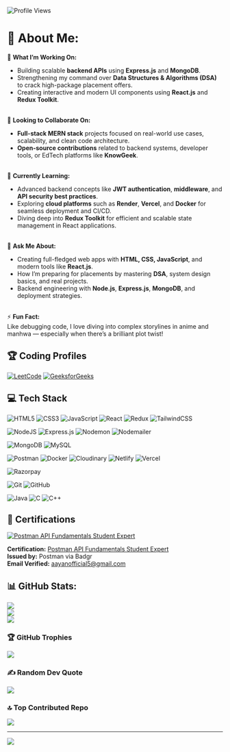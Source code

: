 ![Profile Views](https://komarev.com/ghpvc/?username=aayanofficial5&label=Profile%20Views&color=0e75b6&style=flat)

# 💫 About Me:

🔭 **What I’m Working On:**<br>
- Building scalable **backend APIs** using **Express.js** and **MongoDB**.<br>
- Strengthening my command over **Data Structures & Algorithms (DSA)** to crack high-package placement offers.<br>
- Creating interactive and modern UI components using **React.js** and **Redux Toolkit**.<br><br>

👯 **Looking to Collaborate On:**<br>
- **Full-stack MERN stack** projects focused on real-world use cases, scalability, and clean code architecture.<br>
- **Open-source contributions** related to backend systems, developer tools, or EdTech platforms like **KnowGeek**.<br><br>

🌱 **Currently Learning:**<br>
- Advanced backend concepts like **JWT authentication**, **middleware**, and **API security best practices**.<br>
- Exploring **cloud platforms** such as **Render**, **Vercel**, and **Docker** for seamless deployment and CI/CD.<br>
- Diving deep into **Redux Toolkit** for efficient and scalable state management in React applications.<br><br>

💬 **Ask Me About:**<br>
- Creating full-fledged web apps with **HTML, CSS, JavaScript**, and modern tools like **React.js**.<br>
- How I’m preparing for placements by mastering **DSA**, system design basics, and real projects.<br>
- Backend engineering with **Node.js**, **Express.js**, **MongoDB**, and deployment strategies.<br><br>

⚡ **Fun Fact:**<br>
Like debugging code, I love diving into complex storylines in anime and manhwa — especially when there’s a brilliant plot twist!


## 🏆 Coding Profiles
[![LeetCode](https://img.shields.io/badge/LeetCode-FFA116?style=for-the-badge&logo=leetcode&logoColor=black)](https://leetcode.com/u/aayanofficial5/) [![GeeksforGeeks](https://img.shields.io/badge/GeeksforGeeks-2F8D46?style=for-the-badge&logo=GeeksforGeeks&logoColor=white)](https://www.geeksforgeeks.org/user/iamcoder5)


## 💻 Tech Stack
<!-- Frontend -->
![HTML5](https://img.shields.io/badge/html5-FF5733?style=for-the-badge&logo=html5&logoColor=white)
![CSS3](https://img.shields.io/badge/css3-3366FF?style=for-the-badge&logo=css3&logoColor=white)
![JavaScript](https://img.shields.io/badge/javascript-F7E018?style=for-the-badge&logo=javascript&logoColor=black)
![React](https://img.shields.io/badge/react-1E90FF?style=for-the-badge&logo=react&logoColor=white)
![Redux](https://img.shields.io/badge/redux-764ABC?style=for-the-badge&logo=redux&logoColor=white)
![TailwindCSS](https://img.shields.io/badge/tailwindcss-06B6D4?style=for-the-badge&logo=tailwind-css&logoColor=white)

<!-- Backend -->
![NodeJS](https://img.shields.io/badge/node.js-3C873A?style=for-the-badge&logo=node.js&logoColor=white)
![Express.js](https://img.shields.io/badge/express.js-555555?style=for-the-badge&logo=express&logoColor=white)
![Nodemon](https://img.shields.io/badge/nodemon-76D04B?style=for-the-badge&logo=nodemon&logoColor=white)
![Nodemailer](https://img.shields.io/badge/nodemailer-1E6582?style=for-the-badge&logo=gmail&logoColor=white)

<!-- Database -->
![MongoDB](https://img.shields.io/badge/mongodb-4EA94B?style=for-the-badge&logo=mongodb&logoColor=white)
![MySQL](https://img.shields.io/badge/mysql-00758F?style=for-the-badge&logo=mysql&logoColor=white)

<!-- DevOps & Cloud -->
![Postman](https://img.shields.io/badge/Postman-FF6C37?style=for-the-badge&logo=postman&logoColor=white)
![Docker](https://img.shields.io/badge/docker-0db7ed?style=for-the-badge&logo=docker&logoColor=white)
![Cloudinary](https://img.shields.io/badge/cloudinary-3448C5?style=for-the-badge&logo=cloudinary&logoColor=white)
![Netlify](https://img.shields.io/badge/netlify-00C7B7?style=for-the-badge&logo=netlify&logoColor=white)
![Vercel](https://img.shields.io/badge/vercel-000000?style=for-the-badge&logo=vercel&logoColor=white)

<!-- Payment -->
![Razorpay](https://img.shields.io/badge/razorpay-2B6CB0?style=for-the-badge&logo=razorpay&logoColor=white)

<!-- Version Control -->
![Git](https://img.shields.io/badge/git-F05033?style=for-the-badge&logo=git&logoColor=white)
![GitHub](https://img.shields.io/badge/github-1A1A1A?style=for-the-badge&logo=github&logoColor=white)

<!-- Languages -->
![Java](https://img.shields.io/badge/java-ED8B00?style=for-the-badge&logo=openjdk&logoColor=white)
![C](https://img.shields.io/badge/c-00599C?style=for-the-badge&logo=c&logoColor=white)
![C++](https://img.shields.io/badge/c++-00599C?style=for-the-badge&logo=c%2B%2B&logoColor=white)


## 🏅 Certifications
[![Postman API Fundamentals Student Expert](https://api.badgr.io/public/assertions/25g_qsqkRo2bKLhgtxG69w/image)](https://api.badgr.io/public/assertions/25g_qsqkRo2bKLhgtxG69w?embedVersion=1&embedWidth=330&embedHeight=191&identity__email=aayanofficial5%40gmail.com)

**Certification:** [Postman API Fundamentals Student Expert](https://api.badgr.io/public/assertions/25g_qsqkRo2bKLhgtxG69w)  
**Issued by:** Postman via Badgr  
**Email Verified:** aayanofficial5@gmail.com


## 📊 GitHub Stats:
![](https://github-readme-stats.vercel.app/api?username=aayanofficial5&theme=prussian&hide_border=true&include_all_commits=false&count_private=false)<br/>
![](https://nirzak-streak-stats.vercel.app/?user=aayanofficial5&theme=prussian&hide_border=true)<br/>
![](https://github-readme-stats.vercel.app/api/top-langs/?username=aayanofficial5&theme=prussian&hide_border=true&include_all_commits=false&count_private=false&layout=compact)

### 🏆 GitHub Trophies
![](https://github-profile-trophy.vercel.app/?username=aayanofficial5&theme=algolia&no-frame=false&no-bg=true&margin-w=4)

### ✍️ Random Dev Quote
![](https://quotes-github-readme.vercel.app/api?type=horizontal&theme=radical)

### 🔝 Top Contributed Repo
![](https://github-contributor-stats.vercel.app/api?username=aayanofficial5&limit=5&theme=prussian&combine_all_yearly_contributions=true)

---
[![](https://visitcount.itsvg.in/api?id=aayanofficial5&icon=2&color=0)](https://visitcount.itsvg.in)

<!-- Proudly created with GPRM ( https://gprm.itsvg.in ) -->
